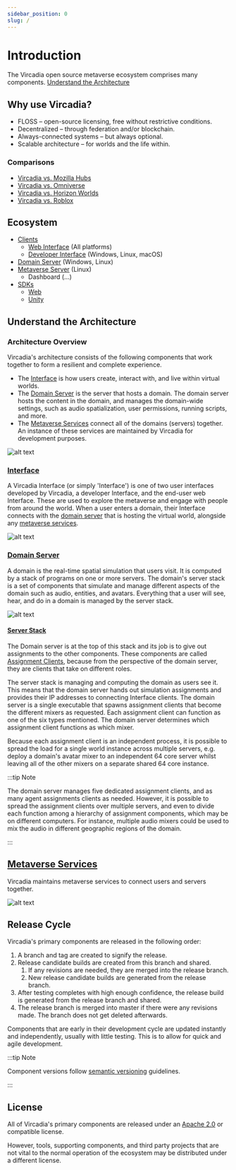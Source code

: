```yaml
---
sidebar_position: 0
slug: /
---
```


# Introduction

The Vircadia open source metaverse ecosystem comprises many components. [Understand the Architecture](#understand-the-architecture)

## Why use Vircadia?

- FLOSS – open-source licensing, free without restrictive conditions.
- Decentralized – through federation and/or blockchain.
- Always-connected systems – but always optional.
- Scalable architecture – for worlds and the life within.

### Comparisons

* [Vircadia vs. Mozilla Hubs](comparisons/hubs)
* [Vircadia vs. Omniverse](comparisons/omniverse)
* [Vircadia vs. Horizon Worlds](comparisons/horizon-worlds)
* [Vircadia vs. Roblox](comparisons/roblox)

## Ecosystem

* [Clients](interfaces)
  * [Web Interface](interfaces/web) (All platforms)
  * [Developer Interface](interfaces/native) (Windows, Linux, macOS)
* [Domain Server](domain-server) (Windows, Linux)
* [Metaverse Server](metaverse-server) (Linux)
  * Dashboard (...)
* [SDKs](sdks)
  * [Web](sdks/web)
  * [Unity](sdks/unity)

## Understand the Architecture

### Architecture Overview

Vircadia's architecture consists of the following components that work together to form a resilient and complete experience.

- The [Interface](#interface) is how users create, interact with, and live within virtual worlds.
- The [Domain Server](#domain-server) is the server that hosts a domain. The domain server hosts the content in the domain, and manages the domain-wide settings, such as audio spatialization, user permissions, running scripts, and more.
- The [Metaverse Services](#metaverse-services) connect all of the domains (servers) together. An instance of these services are maintained by Vircadia for development purposes.

![alt text](_images/overview.png)

### [Interface](/interfaces)

A Vircadia Interface (or simply 'Interface') is one of two user interfaces developed by Vircadia, a developer Interface, and the end-user web Interface. These are used to explore the metaverse and engage with people from around the world. When a user enters a domain, their Interface connects with the [domain server](#domain-server) that is hosting the virtual world, alongside any [metaverse services](#metaverse-services).

![alt text](_images/interface.png)

### [Domain Server](/domain-server)

A domain is the real-time spatial simulation that users visit. It is computed by a stack of programs on one or more servers. The domain's server stack is a set of components that simulate and manage different aspects of the domain such as audio, entities, and avatars. Everything that a user will see, hear, and do in a domain is managed by the server stack.

![alt text](_images/domain-server.png)

#### [Server Stack](/domain-server#assignment-clients)

The Domain server is at the top of this stack and its job is to give out assignments to the other components. These components are called [Assignment Clients](/domain-server#assignment-clients), because from the perspective of the domain server, they are clients that take on different roles.

The server stack is managing and computing the domain as users see it. This means that the domain server hands out simulation assignments and provides their IP addresses to connecting Interface clients. The domain server is a single executable that spawns assignment clients that become the different mixers as requested. Each assignment client can function as one of the six types mentioned. The domain server determines which assignment client functions as which mixer.

Because each assignment client is an independent process, it is possible to spread the load for a single world instance across multiple servers, e.g. deploy a domain's avatar mixer to an independent 64 core server whilst leaving all of the other mixers on a separate shared 64 core instance.

:::tip Note

The domain server manages five dedicated assignment clients, and as many agent assignments clients as needed. However, it is possible to spread the assignment clients over multiple servers, and even to divide each function among a hierarchy of assignment components, which may be on different computers. For instance, multiple audio mixers could be used to mix the audio in different geographic regions of the domain.

:::

## [Metaverse Services](/metaverse-server)

Vircadia maintains metaverse services to connect users and servers together.

![alt text](_images/services.png)

## Release Cycle

Vircadia's primary components are released in the following order:

1. A branch and tag are created to signify the release.
2. Release candidate builds are created from this branch and shared.
    1. If any revisions are needed, they are merged into the release branch.
    2. New release candidate builds are generated from the release branch.
3. After testing completes with high enough confidence, the release build is generated from the release branch and shared.
4. The release branch is merged into master if there were any revisions made. The branch does not get deleted afterwards.

Components that are early in their development cycle are updated instantly and independently, usually with little testing. This is to allow for quick and agile development.

:::tip Note

Component versions follow [semantic versioning](https://semver.org/) guidelines.

:::

## License

All of Vircadia's primary components are released under an [Apache 2.0](https://www.apache.org/licenses/LICENSE-2.0) or compatible license.

However, tools, supporting components, and third party projects that are not vital to the normal operation of the ecosystem may be distributed under a different license.

